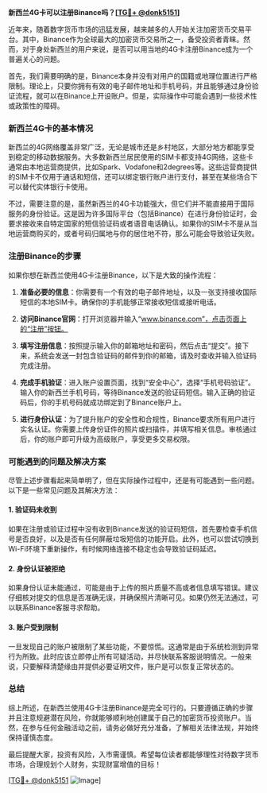 **新西兰4G卡可以注册Binance吗？[[TG💪+ @donk5151](https://t.me/s/donk5151)]**

近年来，随着数字货币市场的迅猛发展，越来越多的人开始关注加密货币交易平台。其中，Binance作为全球最大的加密货币交易所之一，备受投资者青睐。然而，对于身处新西兰的用户来说，是否可以用当地的4G卡注册Binance成为一个普遍关心的问题。

首先，我们需要明确的是，Binance本身并没有对用户的国籍或地理位置进行严格限制。理论上，只要你拥有有效的电子邮件地址和手机号码，并且能够通过身份验证流程，就可以在Binance上开设账户。但是，实际操作中可能会遇到一些技术性或政策性的障碍。

### 新西兰4G卡的基本情况

新西兰的4G网络覆盖非常广泛，无论是城市还是乡村地区，大部分地方都能享受到稳定的移动数据服务。大多数新西兰居民使用的SIM卡都支持4G网络，这些卡通常由本地运营商提供，比如Spark、Vodafone和2degrees等。这些运营商提供的SIM卡不仅用于通话和短信，还可以绑定银行账户进行支付，甚至在某些场合下可以替代实体银行卡使用。

不过，需要注意的是，虽然新西兰的4G卡功能强大，但它们并不能直接用于国际服务的身份验证。这是因为许多国际平台（包括Binance）在进行身份验证时，会要求接收来自特定国家的短信验证码或者语音电话确认。如果你的SIM卡不是从当地运营商购买的，或者号码归属地与你的居住地不符，那么可能会导致验证失败。

### 注册Binance的步骤

如果你想在新西兰使用4G卡注册Binance，以下是大致的操作流程：

1. **准备必要的信息**：你需要有一个有效的电子邮件地址，以及一张支持接收国际短信的本地SIM卡。确保你的手机能够正常接收短信或接听电话。
   
2. **访问Binance官网**：打开浏览器并输入“www.binance.com”，点击页面上的“注册”按钮。

3. **填写注册信息**：按照提示输入你的邮箱地址和密码，然后点击“提交”。接下来，系统会发送一封包含验证码的邮件到你的邮箱，请及时查收并输入验证码完成注册。

4. **完成手机验证**：进入账户设置页面，找到“安全中心”，选择“手机号码验证”。输入你的新西兰手机号码，等待Binance发送的验证码短信。输入正确的验证码后，你的手机号码就成功绑定到了Binance账户上。

5. **进行身份认证**：为了提升账户的安全性和合规性，Binance要求所有用户进行实名认证。你需要上传身份证件的照片或扫描件，并填写相关信息。审核通过后，你的账户即可升级为高级账户，享受更多交易权限。

### 可能遇到的问题及解决方案

尽管上述步骤看起来简单明了，但在实际操作过程中，还是有可能遇到一些问题。以下是一些常见问题及其解决方法：

#### 1. 验证码未收到
如果在注册或验证过程中没有收到Binance发送的验证码短信，首先要检查手机信号是否良好，以及是否有任何屏蔽垃圾短信的功能开启。此外，也可以尝试切换到Wi-Fi环境下重新操作，有时候网络连接不稳定也会导致验证码延迟。

#### 2. 身份认证被拒绝
如果身份认证未能通过，可能是由于上传的照片质量不高或者信息填写错误。建议仔细核对提交的信息是否准确无误，并确保照片清晰可见。如果仍然无法通过，可以联系Binance客服寻求帮助。

#### 3. 账户受到限制
一旦发现自己的账户被限制了某些功能，不要惊慌。这通常是由于系统检测到异常行为所致。此时应该立即停止所有可疑活动，并尽快联系客服说明情况。一般来说，只要解释清楚缘由并提供必要证明文件，账户是可以恢复正常状态的。

### 总结

综上所述，在新西兰使用4G卡注册Binance是完全可行的。只要遵循正确的步骤并且注意规避潜在风险，你就能够顺利地创建属于自己的加密货币投资账户。当然，在参与任何金融活动之前，请务必做好充分准备，了解相关法律法规，并始终保持谨慎态度。

最后提醒大家，投资有风险，入市需谨慎。希望每位读者都能够理性对待数字货币市场，合理规划个人财务，实现财富增值的目标！

[[TG💪+ @donk5151](https://t.me/s/donk5151) ![Image](https://i.postimg.cc/rwNCRYN7/Snipaste-2025-04-30-17-27-05.png)]